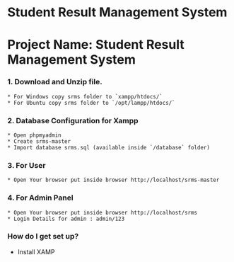 # Student Result Management System

# Project Name: Student Result Management System

### 1. Download and Unzip file.
    * For Windows copy srms folder to `xampp/htdocs/`
    * For Ubuntu copy srms folder to `/opt/lampp/htdocs/`
 
### 2. Database Configuration for Xampp
    * Open phpmyadmin
    * Create srms-master
    * Import database srms.sql (available inside `/database` folder)
    
### 3. For User

    * Open Your browser put inside browser http://localhost/srms-master
    
### 4. For Admin Panel

    * Open Your browser put inside browser http://localhost/srms
    * Login Details for admin : admin/123
    



### How do I get set up? ###

* Install XAMP





